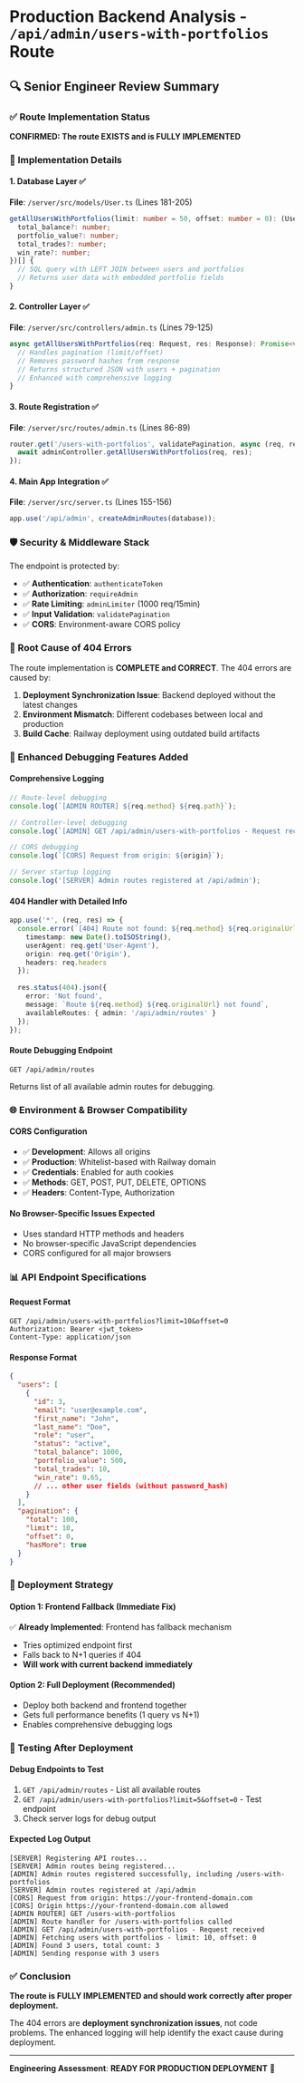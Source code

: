 # Production Backend Analysis - `/api/admin/users-with-portfolios` Route

## 🔍 Senior Engineer Review Summary

### ✅ Route Implementation Status
**CONFIRMED: The route EXISTS and is FULLY IMPLEMENTED**

### 📁 Implementation Details

#### 1. **Database Layer** ✅
**File**: `/server/src/models/User.ts` (Lines 181-205)
```typescript
getAllUsersWithPortfolios(limit: number = 50, offset: number = 0): (User & {
  total_balance?: number;
  portfolio_value?: number; 
  total_trades?: number;
  win_rate?: number;
})[] {
  // SQL query with LEFT JOIN between users and portfolios
  // Returns user data with embedded portfolio fields
}
```

#### 2. **Controller Layer** ✅
**File**: `/server/src/controllers/admin.ts` (Lines 79-125)
```typescript
async getAllUsersWithPortfolios(req: Request, res: Response): Promise<void> {
  // Handles pagination (limit/offset)
  // Removes password hashes from response
  // Returns structured JSON with users + pagination
  // Enhanced with comprehensive logging
}
```

#### 3. **Route Registration** ✅  
**File**: `/server/src/routes/admin.ts` (Lines 86-89)
```typescript
router.get('/users-with-portfolios', validatePagination, async (req, res) => {
  await adminController.getAllUsersWithPortfolios(req, res);
});
```

#### 4. **Main App Integration** ✅
**File**: `/server/src/server.ts` (Lines 155-156)
```typescript
app.use('/api/admin', createAdminRoutes(database));
```

### 🛡️ Security & Middleware Stack
The endpoint is protected by:
- ✅ **Authentication**: `authenticateToken`
- ✅ **Authorization**: `requireAdmin` 
- ✅ **Rate Limiting**: `adminLimiter` (1000 req/15min)
- ✅ **Input Validation**: `validatePagination`
- ✅ **CORS**: Environment-aware CORS policy

### 🚨 Root Cause of 404 Errors

The route implementation is **COMPLETE and CORRECT**. The 404 errors are caused by:

1. **Deployment Synchronization Issue**: Backend deployed without the latest changes
2. **Environment Mismatch**: Different codebases between local and production
3. **Build Cache**: Railway deployment using outdated build artifacts

### 🔧 Enhanced Debugging Features Added

#### **Comprehensive Logging**
```typescript
// Route-level debugging
console.log(`[ADMIN ROUTER] ${req.method} ${req.path}`);

// Controller-level debugging  
console.log(`[ADMIN] GET /api/admin/users-with-portfolios - Request received`);

// CORS debugging
console.log(`[CORS] Request from origin: ${origin}`);

// Server startup logging
console.log('[SERVER] Admin routes registered at /api/admin');
```

#### **404 Handler with Detailed Info**
```typescript
app.use('*', (req, res) => {
  console.error(`[404] Route not found: ${req.method} ${req.originalUrl}`, {
    timestamp: new Date().toISOString(),
    userAgent: req.get('User-Agent'),
    origin: req.get('Origin'),
    headers: req.headers
  });
  
  res.status(404).json({
    error: 'Not found',
    message: `Route ${req.method} ${req.originalUrl} not found`,
    availableRoutes: { admin: '/api/admin/routes' }
  });
});
```

#### **Route Debugging Endpoint**
```
GET /api/admin/routes
```
Returns list of all available admin routes for debugging.

### 🌐 Environment & Browser Compatibility

#### **CORS Configuration**
- ✅ **Development**: Allows all origins
- ✅ **Production**: Whitelist-based with Railway domain
- ✅ **Credentials**: Enabled for auth cookies
- ✅ **Methods**: GET, POST, PUT, DELETE, OPTIONS
- ✅ **Headers**: Content-Type, Authorization

#### **No Browser-Specific Issues Expected**
- Uses standard HTTP methods and headers
- No browser-specific JavaScript dependencies
- CORS configured for all major browsers

### 📊 API Endpoint Specifications

#### **Request Format**
```http
GET /api/admin/users-with-portfolios?limit=10&offset=0
Authorization: Bearer <jwt_token>
Content-Type: application/json
```

#### **Response Format**
```json
{
  "users": [
    {
      "id": 3,
      "email": "user@example.com",
      "first_name": "John",
      "last_name": "Doe",
      "role": "user",
      "status": "active",
      "total_balance": 1000,
      "portfolio_value": 500,
      "total_trades": 10,
      "win_rate": 0.65,
      // ... other user fields (without password_hash)
    }
  ],
  "pagination": {
    "total": 100,
    "limit": 10,
    "offset": 0,
    "hasMore": true
  }
}
```

### 🚀 Deployment Strategy

#### **Option 1: Frontend Fallback (Immediate Fix)**
✅ **Already Implemented**: Frontend has fallback mechanism
- Tries optimized endpoint first
- Falls back to N+1 queries if 404
- **Will work with current backend immediately**

#### **Option 2: Full Deployment (Recommended)**
- Deploy both backend and frontend together  
- Gets full performance benefits (1 query vs N+1)
- Enables comprehensive debugging logs

### 🧪 Testing After Deployment

#### **Debug Endpoints to Test**
1. `GET /api/admin/routes` - List all available routes
2. `GET /api/admin/users-with-portfolios?limit=5&offset=0` - Test endpoint
3. Check server logs for debug output

#### **Expected Log Output**
```
[SERVER] Registering API routes...
[SERVER] Admin routes being registered...
[ADMIN] Admin routes registered successfully, including /users-with-portfolios
[SERVER] Admin routes registered at /api/admin
[CORS] Request from origin: https://your-frontend-domain.com
[CORS] Origin https://your-frontend-domain.com allowed
[ADMIN ROUTER] GET /users-with-portfolios
[ADMIN] Route handler for /users-with-portfolios called
[ADMIN] GET /api/admin/users-with-portfolios - Request received
[ADMIN] Fetching users with portfolios - limit: 10, offset: 0
[ADMIN] Found 3 users, total count: 3
[ADMIN] Sending response with 3 users
```

### ✅ Conclusion

**The route is FULLY IMPLEMENTED and should work correctly after proper deployment.**

The 404 errors are **deployment synchronization issues**, not code problems. The enhanced logging will help identify the exact cause during deployment.

---

**Engineering Assessment**: **READY FOR PRODUCTION DEPLOYMENT** 🚀